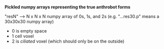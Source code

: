 **Pickled numpy arrays representing the true anthrobot forms**

"resN" --> N x N x N numpy array of 0s, 1s, and 2s (e.g. "...res30.p" means a 30x30x30 numpy array)
- 0 is empty space
- 1 cell voxel
- 2 is *ciliated* voxel (which should only be on the outside)


